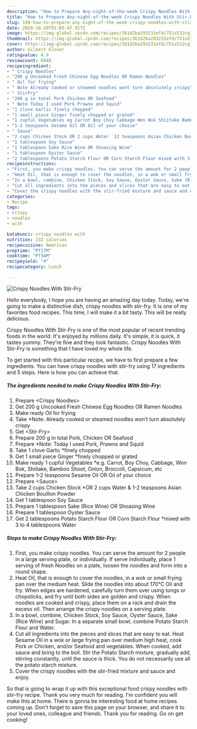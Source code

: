 ```yaml
---
description: "How to Prepare Any-night-of-the-week Crispy Noodles With Stir-Fry"
title: "How to Prepare Any-night-of-the-week Crispy Noodles With Stir-Fry"
slug: 199-how-to-prepare-any-night-of-the-week-crispy-noodles-with-stir-fry
date: 2020-10-20T01:03:47.917Z
image: https://img-global.cpcdn.com/recipes/3b1d2ba293231efd/751x532cq70/crispy-noodles-with-stir-fry-recipe-main-photo.jpg
thumbnail: https://img-global.cpcdn.com/recipes/3b1d2ba293231efd/751x532cq70/crispy-noodles-with-stir-fry-recipe-main-photo.jpg
cover: https://img-global.cpcdn.com/recipes/3b1d2ba293231efd/751x532cq70/crispy-noodles-with-stir-fry-recipe-main-photo.jpg
author: Gilbert Glover
ratingvalue: 4.9
reviewcount: 6848
recipeingredient:
- " Crispy Noodles"
- "200 g Uncooked Fresh Chinese Egg Noodles OR Ramen Noodles"
- " Oil for frying"
- " Note Already cooked or steamed noodles wont turn absolutely crispy"
- " StirFry"
- "200 g in total Pork Chicken OR Seafood"
- " Note Today I used Pork Prawns and Squid"
- "1 clove Garlic finely chopped"
- "1 small piece Ginger finely chopped or grated"
- "1 cupful Vegetables eg Carrot Boy Choy Cabbage Won Bok Shiitake Bamboo Shoot Onion Broccoli Capsicum etc"
- "1-2 teaspoons Sesame Oil OR Oil of your choice"
- " Sauce"
- "2 cups Chicken Stock OR 2 cups Water  12 teaspoons Asian Chicken Bouillon Powder"
- "1 tablespoon Soy Sauce"
- "1 tablespoon Sake Rice Wine OR Shoasing Wine"
- "1 tablespoon Oyster Sauce"
- "2 tablespoons Potato Starch Flour OR Corn Starch Flour mixed with 3 to 4 tablespoons Water"
recipeinstructions:
- "First, you make crispy noodles. You can serve the amount for 2 people in a large serving plate, or individually. If serve individually, place 1 serving of fresh Noodles on a plate, loosen the noodles and form into a round shape."
- "Heat Oil, that is enough to cover the noodles, in a wok or small frying pan over the medium heat. Slide the noodles into about 170℃ Oil and fry. When edges are hardened, carefully turn them over using tongs or chopsticks, and fry until both sides are golden and crispy. When noodles are cooked and crispy, place them on a rack and drain the excess oil. Then arrange the crispy noodles on a serving plate."
- "In a bowl, combine, Chicken Stock, Soy Sauce, Oyster Sauce, Sake (Rice Wine) and Sugar. In a separate small bowl, combine Potato Starch Flour and Water."
- "Cut all ingredients into the pieces and slices that are easy to eat. Heat Sesame Oil in a wok or large frying pan over medium high heat, cook Pork or Chicken, and/or Seafood and vegetables. When cooked, add sauce and bring to the boil. Stir the Potato Starch mixture, gradually add, stirring constantly, until the sauce is thick. You do not necessarily use all the potato starch mixture."
- "Cover the crispy noodles with the stir-fried mixture and sauce and enjoy."
categories:
- Recipe
tags:
- crispy
- noodles
- with

katakunci: crispy noodles with 
nutrition: 232 calories
recipecuisine: American
preptime: "PT17M"
cooktime: "PT34M"
recipeyield: "4"
recipecategory: Lunch

---
```



![Crispy Noodles With Stir-Fry](https://img-global.cpcdn.com/recipes/3b1d2ba293231efd/751x532cq70/crispy-noodles-with-stir-fry-recipe-main-photo.jpg)

Hello everybody, I hope you are having an amazing day today. Today, we're going to make a distinctive dish, crispy noodles with stir-fry. It is one of my favorites food recipes. This time, I will make it a bit tasty. This will be really delicious.

Crispy Noodles With Stir-Fry is one of the most popular of recent trending foods in the world. It's enjoyed by millions daily. It's simple, it is quick, it tastes yummy. They're fine and they look fantastic. Crispy Noodles With Stir-Fry is something that I have loved my whole life.




To get started with this particular recipe, we have to first prepare a few ingredients. You can have crispy noodles with stir-fry using 17 ingredients and 5 steps. Here is how you can achieve that.

<!--inarticleads1-->

##### The ingredients needed to make Crispy Noodles With Stir-Fry:

1. Prepare  &lt;Crispy Noodles&gt;
1. Get 200 g Uncooked Fresh Chinese Egg Noodles OR Ramen Noodles
1. Make ready  Oil for frying
1. Take  *Note: Already cooked or steamed noodles won’t turn absolutely crispy
1. Get  &lt;Stir-Fry&gt;
1. Prepare 200 g in total Pork, Chicken OR Seafood
1. Prepare  *Note: Today I used Pork, Prawns and Squid
1. Take 1 clove Garlic *finely chopped
1. Get 1 small piece Ginger *finely chopped or grated
1. Make ready 1 cupful Vegetables *e.g. Carrot, Boy Choy, Cabbage, Won Bok, Shiitake, Bamboo Shoot, Onion, Broccoli, Capsicum, etc
1. Prepare 1-2 teaspoons Sesame Oil OR Oil of your choice
1. Prepare  &lt;Sauce&gt;
1. Take 2 cups Chicken Stock *OR 2 cups Water &amp; 1-2 teaspoons Asian Chicken Bouillon Powder
1. Get 1 tablespoon Soy Sauce
1. Prepare 1 tablespoon Sake (Rice Wine) OR Shoasing Wine
1. Prepare 1 tablespoon Oyster Sauce
1. Get 2 tablespoons Potato Starch Flour OR Corn Starch Flour *mixed with 3 to 4 tablespoons Water




<!--inarticleads2-->

##### Steps to make Crispy Noodles With Stir-Fry:

1. First, you make crispy noodles. You can serve the amount for 2 people in a large serving plate, or individually. If serve individually, place 1 serving of fresh Noodles on a plate, loosen the noodles and form into a round shape.
1. Heat Oil, that is enough to cover the noodles, in a wok or small frying pan over the medium heat. Slide the noodles into about 170℃ Oil and fry. When edges are hardened, carefully turn them over using tongs or chopsticks, and fry until both sides are golden and crispy. When noodles are cooked and crispy, place them on a rack and drain the excess oil. Then arrange the crispy noodles on a serving plate.
1. In a bowl, combine, Chicken Stock, Soy Sauce, Oyster Sauce, Sake (Rice Wine) and Sugar. In a separate small bowl, combine Potato Starch Flour and Water.
1. Cut all ingredients into the pieces and slices that are easy to eat. Heat Sesame Oil in a wok or large frying pan over medium high heat, cook Pork or Chicken, and/or Seafood and vegetables. When cooked, add sauce and bring to the boil. Stir the Potato Starch mixture, gradually add, stirring constantly, until the sauce is thick. You do not necessarily use all the potato starch mixture.
1. Cover the crispy noodles with the stir-fried mixture and sauce and enjoy.




So that is going to wrap it up with this exceptional food crispy noodles with stir-fry recipe. Thank you very much for reading. I'm confident you will make this at home. There is gonna be interesting food at home recipes coming up. Don't forget to save this page on your browser, and share it to your loved ones, colleague and friends. Thank you for reading. Go on get cooking!
